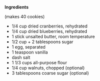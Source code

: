 __Ingredients__

(makes 40 cookies)

- 1/4 cup dried cranberries, rehydrated
- 1/4 cup dried blueberries, rehydrated
- 1 stick unsalted butter, room temperature
- 1/2 cup + 2 tablespoons sugar
- 1 egg, separated
- 1 teaspoon vanilla
- dash salt
- 1 1/3 cups all-purpose flour
- 1/4 cup walnuts, chopped (optional)
- 3 tablespoons coarse sugar (optional)